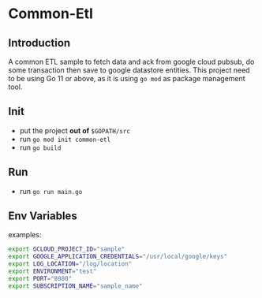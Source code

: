 # Common-Etl

## Introduction
A common ETL sample to fetch data and ack from google cloud pubsub, do some transaction then save to google datastore entities. This project need to be using Go 11 or above, as it is using `go mod` as package management tool.

## Init
- put the project **out of** `$GOPATH/src`
- run `go mod init common-etl`
- run `go build`

## Run
- run `go run main.go`

## Env Variables
examples:
```bash
export GCLOUD_PROJECT_ID="sample"
export GOOGLE_APPLICATION_CREDENTIALS="/usr/local/google/keys"
export LOG_LOCATION="/log/location"
export ENVIRONMENT="test"
export PORT="8080"
export SUBSCRIPTION_NAME="sample_name"
```
